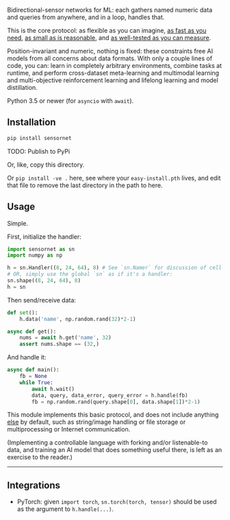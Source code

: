 Bidirectional-sensor networks for ML: each gathers named numeric data and queries from anywhere, and in a loop, handles that.

This is the core protocol: as flexible as you can imagine, [as fast as you need](https://github.com/Antipurity/sensor-network/tree/master/py/sensornet/test.py), [as small as is reasonable](https://github.com/Antipurity/sensor-network/tree/master/py/sensornet/__init__.py), and [as well-tested as you can measure](https://github.com/Antipurity/sensor-network/tree/master/py/sensornet/test.py).

Position-invariant and numeric, nothing is fixed: these constraints free AI models from all concerns about data formats. With only a couple lines of code, you can: learn in completely arbitrary environments, combine tasks at runtime, and perform cross-dataset meta-learning and multimodal learning and multi-objective reinforcement learning and lifelong learning and model distillation.

Python 3.5 or newer (for `asyncio` with `await`).

## Installation

```bash
pip install sensornet
```

TODO: Publish to PyPi

Or, like, copy this directory.

Or `pip install -ve .` here, see where your `easy-install.pth` lives, and edit that file to remove the last directory in the path to here.

## Usage

Simple.

First, initialize the handler:

```python
import sensornet as sn
import numpy as np

h = sn.Handler((8, 24, 64), 8) # See `sn.Namer` for discussion of cell shapes.
# OR, simply use the global `sn` as if it's a handler:
sn.shape((8, 24, 64), 8)
h = sn
```

Then send/receive data:

```python
def set():
    h.data('name', np.random.rand(32)*2-1)

async def get():
    nums = await h.get('name', 32)
    assert nums.shape == (32,)
```

And handle it:

```python
async def main():
    fb = None
    while True:
        await h.wait()
        data, query, data_error, query_error = h.handle(fb)
        fb = np.random.rand(query.shape[0], data.shape[1])*2-1)
```

This module implements this basic protocol, and does not include anything [else](https://github.com/Antipurity/sensor-network/tree/master/docs/ROADMAP.md) by default, such as string/image handling or file storage or multiprocessing or Internet communication.

(Implementing a controllable language with forking and/or listenable-to data, and training an AI model that does something useful there, is left as an exercise to the reader.)

---

## Integrations

- PyTorch: given `import torch`, `sn.torch(torch, tensor)` should be used as the argument to `h.handle(...)`.